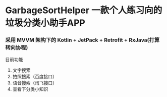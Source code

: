 # GarbageSortHelper 一款个人练习向的垃圾分类小助手APP
### 采用 MVVM 架构下的 Kotlin + JetPack  + Retrofit + RxJava(打算转向协程)
目前功能
1. 文字搜索
2. 拍照搜索（百度接口）
3. 语音搜索（讯飞接口）
4. 查看下分类小知识
